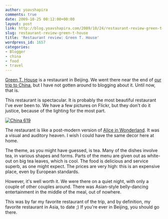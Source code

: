 ```yaml
---
author: yoavshapira
comments: true
date: 2009-10-25 00:12:00+00:00
layout: post
link: http://blog.yoavshapira.com/2009/10/24/restaurant-review-green-t-house/
slug: restaurant-review-green-t-house
title: 'Restaurant review: Green T. House'
wordpress_id: 1657
categories:
- Blogger
- china
- food
- travel
---
```


[Green T. House](http://www.green-t-house.com/flash.html) is a restaurant in Beijing.  We went there near the end of [our trip to China](http://yoavs.blogspot.com/search/label/china), but I have not gotten around to blogging about it.  Until now, that is.

  


This restaurant is spectacular.  It is probably the most beautiful restaurant I've ever been to.  We have a few pictures on Flickr, but they don't do it justice, because of the lighting for the most part.

  


[![China 619](http://farm3.static.flickr.com/2616/3874217206_372fd1da44.jpg)](http://www.flickr.com/photos/yoavshapira/3874217206/)  


  


  


The restaurant is like a post-modern version of [Alice in Wonderland](http://en.wikipedia.org/wiki/Alice's_Adventures_in_Wonderland).  It was a visual and auditory heaven.  I wish I could have the same decor here at home.

  


The theme, as you might have guessed, is tea.  Many of the dishes involve tea, in various shapes and forms.  Parts of the menu are given out as white-out on big tea leaves, which is cool.  The food is delicious and service superb, as one might expect.  The prices are very high: this is an expensive place, even by European standards.

  


However, it's well worth it.  We were there on a quiet night, with only a couple of other couples around.  There was Asian-style belly-dancing entertainment in the middle of the meal, out of nowhere.

  


This was by far my favorite restaurant of the trip, and by definition, my favorite restaurant in Asia, to date ;)  If you're ever in Beijing, you should go there.

  

